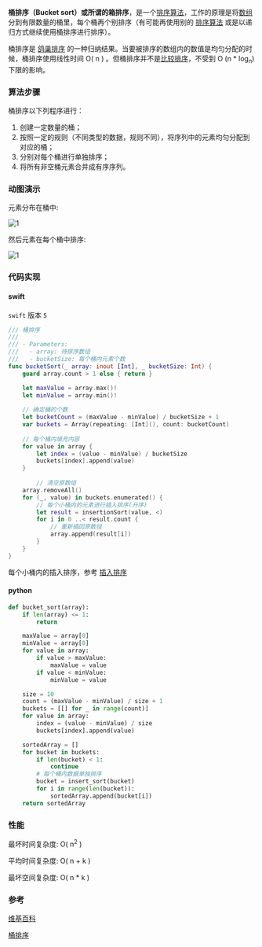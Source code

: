 **桶排序（Bucket sort）**或所谓的**箱排序**，是一个[排序算法](https://zh.wikipedia.org/wiki/排序算法)，工作的原理是将[数组](https://zh.wikipedia.org/wiki/陣列)分到有限数量的桶里，每个桶再个别排序（有可能再使用别的 [排序算法](https://zh.wikipedia.org/wiki/排序算法) 或是以递归方式继续使用桶排序进行排序）。

桶排序是 [鸽巢排序](https://zh.wikipedia.org/wiki/鴿巢排序) 的一种归纳结果。当要被排序的数组内的数值是均匀分配的时候，桶排序使用线性时间 O( n ) 。但桶排序并不是[比较排序](https://zh.wikipedia.org/wiki/比较排序)，不受到 O (n * log<sub>n</sub>) 下限的影响。



### 算法步骤

桶排序以下列程序进行：

1. 创建一定数量的桶；
2. 按照一定的规则（不同类型的数据，规则不同），将序列中的元素均匀分配到对应的桶；
3. 分别对每个桶进行单独排序；
4. 将所有非空桶元素合并成有序序列。



### 动图演示

元素分布在桶中:

![1](./images/bucket_sort_1.png)

然后元素在每个桶中排序:

![1](./images/bucket_sort_2.png)



### 代码实现

#### swift 

`swift` 版本 `5`

```swift
/// 桶排序
///
/// - Parameters:
///   - array: 待排序数组
///   - bucketSize: 每个桶内元素个数
func bucketSort(_ array: inout [Int], _ bucketSize: Int) {
    guard array.count > 1 else { return }

    let maxValue = array.max()!
    let minValue = array.min()!
		
  	// 确定桶的个数
    let bucketCount = (maxValue - minValue) / bucketSize + 1
    var buckets = Array(repeating: [Int](), count: bucketCount)
		
  	// 每个桶内填充内容
    for value in array {
        let index = (value - minValue) / bucketSize
        buckets[index].append(value)
    }
  
		// 清空原数组
    array.removeAll()
    for (_, value) in buckets.enumerated() {
      	// 每个小桶内的元素进行插入排序(升序)
        let result = insertionSort(value, <)
        for i in 0 ..< result.count {
          	// 重新插回原数组
            array.append(result[i])
        }
    }
}
```

每个小桶内的插入排序，参考 [插入排序](./../03_insertion/README.md)



#### python

```python
def bucket_sort(array):
    if len(array) <= 1:
        return

    maxValue = array[0]
    minValue = array[0]
    for value in array:
        if value > maxValue:
            maxValue = value
        if value < minValue:
            minValue = value

    size = 10
    count = (maxValue - minValue) / size + 1
    buckets = [[] for _ in range(count)]
    for value in array:
        index = (value - minValue) / size
        buckets[index].append(value)

    sortedArray = []
    for bucket in buckets:
        if len(bucket) < 1:
            continue
        # 每个桶内数据单独排序
        bucket = insert_sort(bucket)
        for i in range(len(bucket)):
            sortedArray.append(bucket[i])
    return sortedArray
```



### 性能

最坏时间复杂度: O( n<sup>2</sup> )

平均时间复杂度: O( n + k )

最坏空间复杂度: O( n * k )

### 参考

[维基百科](https://zh.wikipedia.org/wiki/桶排序)

[桶排序](https://www.runoob.com/w3cnote/bucket-sort.html)


